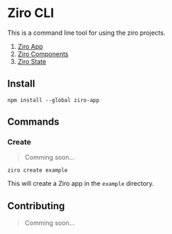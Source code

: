 # Ziro CLI

This is a command line tool for using the ziro projects.

1. [Ziro App](https://github.com/megazear7/ziro-app)
1. [Ziro Components](https://github.com/megazear7/ziro-components)
1. [Ziro State](https://github.com/megazear7/ziro-state)

## Install

```
npm install --global ziro-app
```

## Commands

### Create

> Comming soon...

```
ziro create example
```

This will create a Ziro app in the `example` directory.

## Contributing

> Comming soon...
